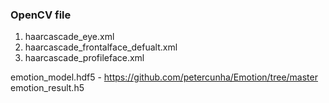 ### OpenCV file
1. haarcascade_eye.xml  
2. haarcascade_frontalface_defualt.xml  
3. haarcascade_profileface.xml  

emotion_model.hdf5 - https://github.com/petercunha/Emotion/tree/master  
emotion_result.h5  
